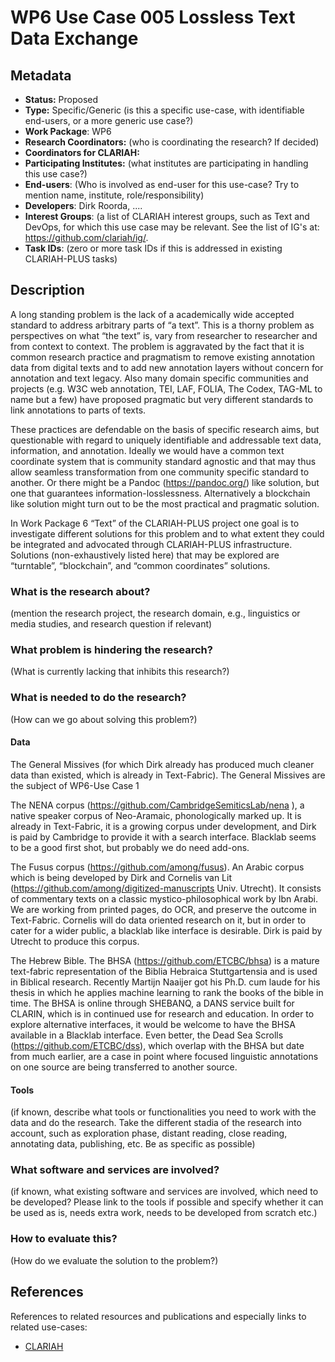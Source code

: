 # WP6 Use Case 005 Lossless Text Data Exchange

## Metadata

* **Status:**  Proposed
* **Type:** Specific/Generic (is this a specific use-case, with identifiable end-users, or a more generic use case?)
* **Work Package**: WP6
* **Research Coordinators:**  (who is coordinating the research? If decided)
* **Coordinators for CLARIAH:**  
* **Participating Institutes:** (what institutes are participating in handling this use case?)
* **End-users**: (Who is involved as end-user for this use-case? Try to mention name, institute, role/responsibility)
* **Developers**: Dirk Roorda, ....
* **Interest Groups**: (a list of CLARIAH interest groups, such as Text and DevOps, for which this use case may be relevant. See the list of IG's at: https://github.com/clariah/ig/.
* **Task IDs**: (zero or more task IDs if this is addressed in existing CLARIAH-PLUS tasks)

## Description

A long standing problem is the lack of a academically wide accepted standard to address arbitrary parts of “a text”. This is a thorny problem as perspectives on what “the text” is, vary from researcher to researcher and from context to context. The problem is aggravated by the fact that it is common research practice and pragmatism to remove existing annotation data from digital texts and to add new annotation layers without concern for annotation and text legacy. Also many domain specific communities and projects (e.g. W3C web annotation, TEI, LAF, FOLIA, The Codex, TAG-ML to name but a few) have proposed pragmatic but very different standards to link annotations to parts of texts. 

These practices are defendable on the basis of specific research aims, but questionable with regard to uniquely identifiable and addressable text data, information, and annotation. Ideally we would have a common text coordinate system that is community standard agnostic and that may thus allow seamless transformation from one community specific standard to another. Or there might be a Pandoc (https://pandoc.org/) like solution, but one that guarantees information-losslessness. Alternatively a blockchain like solution might turn out to be the most practical and pragmatic solution.

In Work Package 6 “Text” of the CLARIAH-PLUS project one goal is to investigate different solutions for this problem and to what extent they could be integrated and advocated through CLARIAH-PLUS infrastructure. Solutions (non-exhaustively listed here) that may be explored are “turntable”, “blockchain”, and “common coordinates” solutions.


### What is the research about?

(mention the research project, the research domain, e.g., linguistics or media studies, and research question if relevant)

### What problem is hindering the research?

(What is currently lacking that inhibits this research?)

### What is needed to do the research?

(How can we go about solving this problem?)

#### Data

The General Missives (for which Dirk already has produced much cleaner data than existed, which is already in Text-Fabric). The General Missives are the subject of WP6-Use Case 1

The NENA corpus (https://github.com/CambridgeSemiticsLab/nena ), a native speaker corpus of Neo-Aramaic, phonologically marked up. It is already in Text-Fabric, it is a growing corpus under development, and Dirk is paid by Cambridge to provide it with a search interface. Blacklab seems to be a good first shot, but probably we do need add-ons.

The Fusus corpus (https://github.com/among/fusus). An Arabic corpus which is being developed by Dirk and Cornelis van Lit (https://github.com/among/digitized-manuscripts Univ. Utrecht). It consists of commentary texts on a classic mystico-philosophical work by Ibn Arabi. We are working from printed pages, do OCR, and preserve the outcome in Text-Fabric. Cornelis will do data oriented research on it, but in order to cater for a wider public, a blacklab like interface is desirable. Dirk is paid by Utrecht to produce this corpus.

The Hebrew Bible. The BHSA (https://github.com/ETCBC/bhsa) is a mature text-fabric representation of the Biblia Hebraica Stuttgartensia and is used in Biblical research. Recently Martijn Naaijer got his Ph.D. cum laude for his thesis in which he applies machine learning to rank the books of the bible in time. The BHSA is online through SHEBANQ, a DANS service built for CLARIN, which is in continued use for research and education. In order to explore alternative interfaces, it would be welcome to have the BHSA available in a Blacklab interface. Even better, the Dead Sea Scrolls (https://github.com/ETCBC/dss), which overlap with the BHSA but date from much earlier, are a case in point where focused linguistic annotations on one source are being transferred to another source.


#### Tools

(if known, describe what tools or functionalities you need to work with the data and do the research. Take the different stadia of the research into account, such as exploration phase, distant reading, close reading, annotating data, publishing, etc. Be as specific as possible)

### What software and services are involved?

(if known, what existing software and services are involved, which need to be developed? Please link to the tools if possible and specify whether it can be used as is, needs extra work, needs to be developed from scratch etc.)

### How to evaluate this?

(How do we evaluate the solution to the problem?)

## References

References to related resources and publications and especially links to related use-cases:

* [CLARIAH](https://clariah.nl)

